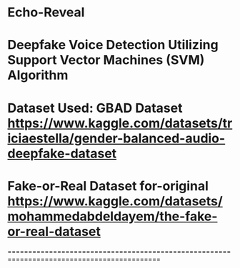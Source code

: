 # Echo-Reveal
Deepfake Voice Detection Utilizing Support Vector Machines (SVM) Algorithm
==========================================================================================
Dataset Used: 
GBAD Dataset 
https://www.kaggle.com/datasets/triciaestella/gender-balanced-audio-deepfake-dataset
==========================================================================================
Fake-or-Real Dataset for-original 
https://www.kaggle.com/datasets/mohammedabdeldayem/the-fake-or-real-dataset
===========================================================================================
===========================================================================================
